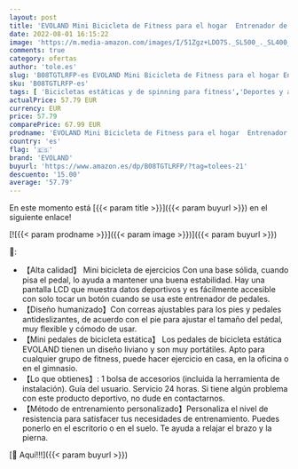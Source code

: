 ```yaml
---
layout: post
title: 'EVOLAND Mini Bicicleta de Fitness para el hogar  Entrenador de Brazos y piernas  Entrenador de Fitness  Equipo Deportivo para el hogar'
date: 2022-08-01 16:15:22
image: 'https://m.media-amazon.com/images/I/51Zgz+LDO7S._SL500_._SL400_.jpg'
comments: true
category: ofertas
author: 'tole.es'
slug: 'B08TGTLRFP-es EVOLAND Mini Bicicleta de Fitness para el hogar Entrenador...'
sku: 'B08TGTLRFP-es'
tags: [ 'Bicicletas estáticas y de spinning para fitness','Deportes y aire libre','Fitness y ejercicio','Máquinas de cardio para fitness','bicicleta','evoland','🇪🇸', ]
actualPrice: 57.79 EUR
currency: EUR
price: 57.79
comparePrice: 67.99 EUR
prodname: 'EVOLAND Mini Bicicleta de Fitness para el hogar  Entrenador de Brazos y piernas  Entrenador de Fitness  Equipo Deportivo para el hogar'
country: 'es'
flag: '🇪🇸'
brand: 'EVOLAND'
buyurl: 'https://www.amazon.es/dp/B08TGTLRFP/?tag=tolees-21'
descuento: '15.00'
average: '57.79'
---
```


En este momento está [{{< param title >}}]({{< param buyurl >}}) en el siguiente enlace!

[![{{< param prodname >}}]({{< param image >}})]({{< param buyurl >}})

🔎:

- 【Alta calidad】 Mini bicicleta de ejercicios Con una base sólida, cuando pisa el pedal, lo ayuda a mantener una buena estabilidad. Hay una pantalla LCD que muestra datos deportivos y es fácilmente accesible con solo tocar un botón cuando se usa este entrenador de pedales.
- 【Diseño humanizado】Con correas ajustables para los pies y pedales antideslizantes, de acuerdo con el pie para ajustar el tamaño del pedal, muy flexible y cómodo de usar.
- 【Mini pedales de bicicleta estática】 Los pedales de bicicleta estática EVOLAND tienen un diseño liviano y son muy portátiles. Apto para cualquier grupo de fitness, puede hacer ejercicio en casa, en la oficina o en el gimnasio.
- 【Lo que obtienes】: 1 bolsa de accesorios (incluida la herramienta de instalación). Guía del usuario. Servicio 24 horas. Si tiene algún problema con este producto deportivo, no dude en contactarnos.
- 【Método de entrenamiento personalizado】Personaliza el nivel de resistencia para satisfacer tus necesidades de entrenamiento. Puedes ponerlo en el escritorio o en el suelo. Te ayuda a relajar el brazo y la pierna.

[🛒 Aquí!!!]({{< param buyurl >}})
